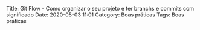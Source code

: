 Title: Git Flow - Como organizar o seu projeto e ter branchs e commits com significado
Date: 2020-05-03 11:01
Category: Boas práticas
Tags: Boas práticas

<script src="https://gist.github.com/lucaseduardo101/8ca01274199032bb0434d8fa332b5eb7.js"></script>
